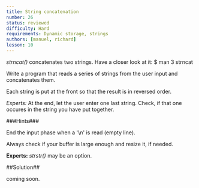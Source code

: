 ```yaml
---
title: String concatenation
number: 26
status: reviewed
difficulty: Hard
requirements: Dynamic storage, strings
authors: [manuel, richard]
lesson: 10
---
```


*strncat()* concatenates two strings. Have a closer look at it:
    $ man 3 strncat

Write a program that reads a series of strings from the user input and concatenates them.

Each string is put at the front so that the result is in reversed order.

*Experts:* At the end, let the user enter one last string. Check, if that one occures in the string you have put together.

###Hints###

End the input phase when a '\n' is read (empty line).

Always check if your buffer is large enough and resize it, if needed.

**Experts:** *strstr()* may be an option.

##Solution##

coming soon.

<!--

-->
